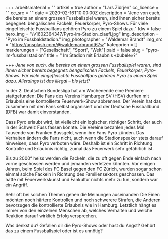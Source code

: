 +++
arbeitsmaterial = ""
artikel = true
author = "Lars Ziörjen"
cc_licence = ""
cc_src = ""
date = 2020-02-16T10:00:00Z
description = "Jene von euch, die bereits an einem grossen Fussballspiel waren, sind ihnen sicher bereits begegnet: bengalischen Fackeln, Feuerkörper, Pyro-Shows. Für viele eingefleischte Fussballfans gehören Pyro zu einem Spiel dazu."
fdw = false
hero_img = "/v1602364347/Pyro-im-Stadion_claefl.jpg"
img_description = "Pyro im Fussbaldstadion."
img_photographer = "Waldemar Brandt"
img_src = "https://unsplash.com/@waldemarbrandt67w"
kategorien = []
markierungen = ["Gesellschaft", "Sport", "Welt"]
paid = false
slug = "pyro-im-fussballstadion"
title = " Im Stadion mit Erlaubnis «bubele»?"

+++
_Jene von euch, die bereits an einem grossen Fussballspiel waren, sind ihnen sicher bereits begegnet: bengalischen Fackeln, Feuerkörper, Pyro-Shows. Für viele eingefleischte Fussballfans gehören Pyro zu einem Spiel dazu. Allerdings ist das illegal – bis jetzt?_

In der 2. Deutschen Bundesliga hat am Wochenende eine Premiere stattgefunden: Die Fans des Vereins Hamburger SV (HSV) durften mit Erlaubnis eine kontrollierte Feuerwerk-Show abbrennen. Der Verein hat das zusammen mit den Fans selbst organisiert und der Deutsche Fussballbund (DFB) war damit einverstanden.

Dass Pyro erlaubt wird, ist vielleicht ein logischer, richtiger Schritt, der auch in der Schweiz Fuss fassen könnte. Die Vereine bezahlen jedes Mal Tausende von Franken Bussgeld, wenn ihre Fans Pyro zünden. Das Verhalten ändern die Fans nicht, auch wenn die Stadionspeaker stets darauf hinweisen, dass Pyro verboten wäre. Deshalb ist ein Schritt in Richtung Kontrolle und Erlaubnis richtig, zumal das Feuerwerk sehr gefährlich ist.

Bis zu 2000° heiss werden die Fackeln, die zu oft gegen Ende einfach nach vorne geschossen werden und jemanden verletzen könnten. Vor einigen Jahren, beim Spiel des FC Basel gegen den FC Zürich, wurden sogar schon einmal solche Fackeln in Richtung des Familiensektors geschossen. Das hatte mit Feuerwerkskunst und Fankultur nichts mehr zu tun, sondern war ein Angriff.

Sehr oft bei solchen Themen gehen die Meinungen auseinander: Die Einen möchten noch härtere Kontrollen und noch schwerere Strafen, die Anderen bevorzugen die kontrollierte Erlaubnis wie in Hamburg. Letztlich hängt es immer von den einzelnen Menschen ab, welches Verhalten und welche Reaktion darauf wirklich Erfolg versprechen.

Was denkst du? Gefallen dir die Pyro-Shows oder hast du Angst? Gehört das zu einem Fussballspiel oder ist es unnötig?

